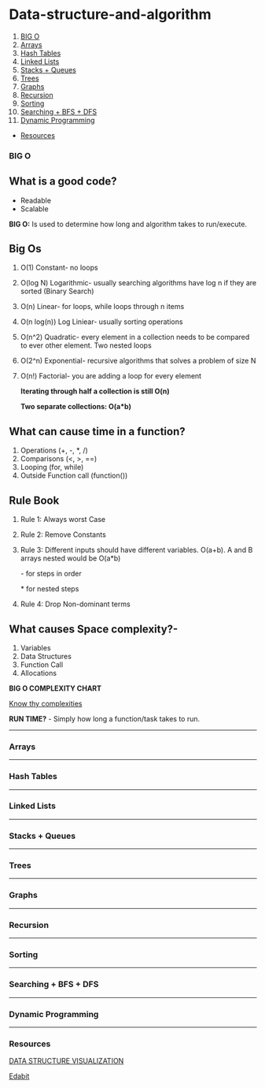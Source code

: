 # Data-structure-and-algorithm

1. [BIG O](#big-o)
2. [Arrays](#arrays)
3. [Hash Tables](#hash-tables)
4. [Linked Lists](#linked-list)
5. [Stacks + Queues](#stacks-queues)
6. [Trees](#tree)
7. [Graphs](#graphs)
8. [Recursion](#recursion)
9. [Sorting](#sorting)
10. [Searching + BFS + DFS](#searching-bfs-dfs)
11. [Dynamic Programming](#dynamic-programming)

- [Resources](#resources)

### BIG O

## What is a good code?

- Readable
- Scalable

**BIG O:** Is used to determine how long and algorithm takes to run/execute.

## Big Os

1. O(1) Constant- no loops
2. O(log N) Logarithmic- usually searching algorithms have log n if they are sorted (Binary Search)
3. O(n) Linear- for loops, while loops through n items
4. O(n log(n)) Log Liniear- usually sorting operations
5. O(n^2) Quadratic- every element in a collection needs to be compared to ever other element. Two
   nested loops
6. O(2^n) Exponential- recursive algorithms that solves a problem of size N
7. O(n!) Factorial- you are adding a loop for every element

   **Iterating through half a collection is still O(n)**

   **Two separate collections: O(a\*b)**

## What can cause time in a function?

1.  Operations (+, -, \*, /)
2.  Comparisons (<, >, ==)
3.  Looping (for, while)
4.  Outside Function call (function())

## Rule Book

1.  Rule 1: Always worst Case
2.  Rule 2: Remove Constants
3.  Rule 3: Different inputs should have different variables. O(a+b). A and B arrays nested would be
    O(a\*b)

    \- for steps in order

    \* for nested steps

4.  Rule 4: Drop Non-dominant terms

## What causes Space complexity?-

1. Variables
2. Data Structures
3. Function Call
4. Allocations

**BIG O COMPLEXITY CHART**

[Know thy complexities](https://www.bigocheatsheet.com/)

**RUN TIME?** - Simply how long a function/task takes to run.

---

### Arrays

---

### Hash Tables

---

### Linked Lists

---

### Stacks + Queues

---

### Trees

---

### Graphs

---

### Recursion

---

### Sorting

---

### Searching + BFS + DFS

---

### Dynamic Programming

---

### Resources

[DATA STRUCTURE VISUALIZATION](https://www.cs.usfca.edu/~galles/visualization/Algorithms.html)

[Edabit](https://edabit.com/challenges/javascript)
